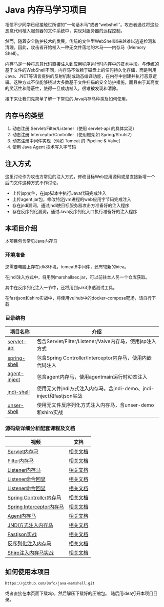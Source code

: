 # Java 内存马学习项目

相信不少同学已经接触过所谓的“一句话木马”或者“webshell”。攻击者通过将这些恶意代码植入服务器的文件系统中，实现对服务器的远程控制。

然而，随着安全防护技术的发展，传统的文件型WebShell越来越难以逃避检测和清理。因此，攻击者开始植入一种无文件落地的木马——内存马（Memory Shell）。

内存马是一种将恶意代码直接注入到应用程序运行时内存中的技术手段。与传统的基于文件的WebShell不同，内存马不依赖于磁盘上的任何持久化存储，而是利用Java、.NET等语言提供的反射机制或动态编译功能，在内存中创建并执行恶意逻辑。这种方式不仅能够绕过大多数基于文件扫描的安全防护措施，而且由于其高度的灵活性和隐蔽性，使得一旦成功植入，很难被发现和清除。

接下来让我们先简单了解一下常见的Java内存马种类及如何使用。

## 内存马的类型

1. 动态注册 Servlet/Filter/Listener（使用 servlet-api 的具体实现）
2. 动态注册 Interceptor/Controller（使用框架如 Spring/Struts2）
3. 动态注册中间件实现（例如 Tomcat 的 Pipeline &amp; Valve）
4. 使用 Java Agent 技术写入字节码

## 注入方式

这里讨论作为攻击方常见的注入方式，修改目标Web应用源码或是直接新增一个后门文件这种方式不作讨论。

- 上传jsp文件，在jsp脚本中执行Java代码完成注入
- 上传agent.jar包，修改特定jvm进程的web应用字节码完成注入
- 存在jndi漏洞，通过jndi使目标服务器攻击方准备好的注入程序
- 存在反序列化漏洞，通过Java反序列化入口执行准备好的注入程序

## 本项目介绍

本项目包含常见Java内存马

### 环境准备

您需要电脑上存在jdk8环境，tomcat8中间件，还有较新的idea。

在jndi注入方式中，将用到marshallsec.jar，可以前往本人另一个仓库获取。

其中在反序列化注入一节中，还将用到yakit渗透测试工具。

在fastjson和shiro实战中，将使用vulhub中的docker-compose靶场，请自行下载

### 目录结构

| 项目名称                                 | 介绍                                                     |
|--------------------------------------|--------------------------------------------------------|
| [servlet-api](servlet-api/README.md) | 包含Servlet/Filter/Listener/Valve内存马，使用jsp注入方式           |
| [spring-shell](spring-shell/README.md) | 包含Spring Controller/Interceptor内存马，使用内嵌代码注入            |
| [agent-inject](agent-inject/README.md) | 包含agent内存马，使用agentmain运行时动态注入                          |
| [jndi-shell](jndi-shell/README.md)   | 使用无文件jndi方式注入内存马，含jndi-demo、jndi-inject和fastjson实战 |
| [unser-shell](unser-shell/README.md) | 使用无文件反序列化方式注入内存马，含unser-demo和shiro实战 |

### 源码级详细分析配套课程及文档

| 视频                                                                 | 文档                                     |
|----------------------------------------------------------------------|----------------------------------------|
| [Servlet内存马](https://www.bilibili.com/video/BV1FKUMYQE8D)        | [相关文档](doc/Servlet内存马.md)              |
| [Filter内存马](https://www.bilibili.com/video/BV1CGcPe5EY7)         | [相关文档](doc/Filter内存马.md)               |
| [Listener内存马](https://www.bilibili.com/video/BV1N7chedEyX)       | [相关文档](doc/Listener内存马.md)             |
| [Listener命令回显](https://www.bilibili.com/video/BV14Rw5eJEDx)     | [相关文档](doc/Listener内存马.md)             |
| [Listener命令回显](https://www.bilibili.com/video/BV14Rw5eJEDx)     | [相关文档](doc/Tomcat%20Valve内存马.md)       |
| [Spring Controller内存马](https://www.bilibili.com/video/BV1dF9gYwE1y) | [相关文档](doc/Spring%20Controller内存马.md)  |
| [Spring Interceptor内存马](https://www.bilibili.com/video/BV1W59BYxEfu) | [相关文档](doc/Spring%20Interceptor内存马.md) |
| [Agent内存马](https://www.bilibili.com/video/BV1E5ZsYXEgt)           | [相关文档](doc/Agent内存马.md)                |
| [JNDI方式注入内存马](https://www.bilibili.com/video/BV1VTMpzxE4k)   | [相关文档](doc/JNDI注入内存马内存马.md)            |
| [Fastjson实战](https://www.bilibili.com/video/BV18vMczoEgA)         | [相关文档](doc/Servlet内存马.md)              |
| [反序列化注入内存马](https://www.bilibili.com/video/BV1hKMuzUErz)   | [相关文档](doc/Servlet内存马.md)              |
| [Shiro注入内存马实战](https://www.bilibili.com/video/BV1UrNtzdEFM)  | [相关文档](doc/Servlet内存马.md)              |

## 如何使用本项目
```bash
https://github.com/0ofo/java-memshell.git
```
或者直接在本页面下载zip，然后解压下载好的压缩包。
随后用idea打开本项目目录。
